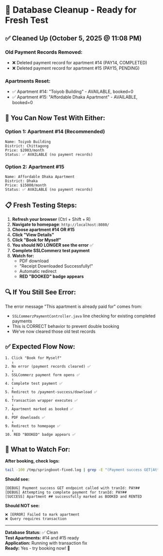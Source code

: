 # 🧹 Database Cleanup - Ready for Fresh Test

## ✅ Cleaned Up (October 5, 2025 @ 11:08 PM)

### Old Payment Records Removed:
- ❌ Deleted payment record for apartment #14 (PAY14, COMPLETED)
- ❌ Deleted payment record for apartment #15 (PAY15, PENDING)

### Apartments Reset:
- ✅ Apartment #14: "Toiyob Building" - AVAILABLE, booked=0
- ✅ Apartment #15: "Affordable Dhaka Apartment" - AVAILABLE, booked=0

## 🧪 You Can Now Test With Either:

### Option 1: Apartment #14 (Recommended)
```
Name: Toiyob Building
District: Chittagong
Price: $2003/month
Status: ✅ AVAILABLE (no payment records)
```

### Option 2: Apartment #15
```
Name: Affordable Dhaka Apartment
District: Dhaka
Price: $15000/month
Status: ✅ AVAILABLE (no payment records)
```

## 📋 Fresh Testing Steps:

1. **Refresh your browser** (Ctrl + Shift + R)
2. **Navigate to homepage**: `http://localhost:8080/`
3. **Choose apartment #14 OR #15**
4. **Click "View Details"**
5. **Click "Book for Myself"**
6. **You should NO LONGER see the error** ✅
7. **Complete SSLCommerz test payment**
8. **Watch for:**
   - PDF download
   - "Receipt Downloaded Successfully!"
   - Automatic redirect
   - **RED "BOOKED" badge appears**

## 🔍 If You Still See Error:

The error message "This apartment is already paid for" comes from:
- `SSLCommerzPaymentController.java` line checking for existing completed payments
- This is CORRECT behavior to prevent double booking
- We've now cleared those old test records

## ✅ Expected Flow Now:

```
1. Click "Book for Myself"
   ↓
2. No error (payment records cleared) ✅
   ↓
3. SSLCommerz payment form opens ✅
   ↓
4. Complete test payment ✅
   ↓
5. Redirect to /payment-success/download ✅
   ↓
6. Transaction wrapper executes ✅
   ↓
7. Apartment marked as booked ✅
   ↓
8. PDF downloads ✅
   ↓
9. Redirect to homepage ✅
   ↓
10. RED "BOOKED" badge appears ✅
```

## 🎯 What to Watch For:

**After booking, check logs:**
```bash
tail -100 /tmp/springboot-fixed.log | grep -E "(Payment success GET|Attempting to complete|SUCCESS|ERROR)"
```

**Should see:**
```
[DEBUG] Payment success GET endpoint called with tranId: PAY##
[DEBUG] Attempting to complete payment for tranId: PAY##
[SUCCESS] Apartment ## successfully marked as BOOKED and RENTED
```

**Should NOT see:**
```
❌ [ERROR] Failed to mark apartment
❌ Query requires transaction
```

---

**Database Status:** ✅ Clean  
**Test Apartments:** #14 and #15 ready  
**Application:** Running with transaction fix  
**Ready:** Yes - try booking now! 🚀
